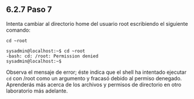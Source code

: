 ## 6.2.7 Paso 7

Intenta cambiar al directorio home del usuario root escribiendo el siguiente comando:

	cd ~root

```shell-session
sysadmin@localhost:~$ cd ~root
-bash: cd: /root: Permission denied
sysadmin@localhost:~$
```

Observa el mensaje de error; éste indica que el shell ha intentado ejecutar `cd` con /root como un argumento y fracasó debido al permiso denegado. Aprenderás más acerca de los archivos y permisos de directorio en otro laboratorio más adelante.